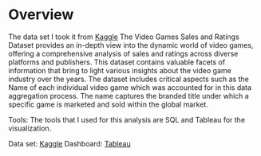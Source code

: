 # Overview
The data set I took it from [Kaggle](https://www.kaggle.com/datasets/thedevastator/video-game-sales-and-ratings) The Video Games Sales and Ratings Dataset provides an in-depth view into the dynamic world of video games, offering a comprehensive analysis of sales and ratings across diverse platforms and publishers. This dataset contains valuable facets of information that bring to light various insights about the video game industry over the years. The dataset includes critical aspects such as the Name of each individual video game which was accounted for in this data aggregation process. The name captures the branded title under which a specific game is marketed and sold within the global market.


Tools: The tools that I used for this analysis are SQL and Tableau for the visualization.

Data set: [Kaggle](https://www.kaggle.com/datasets/thedevastator/video-game-sales-and-ratings)
Dashboard: [Tableau](https://public.tableau.com/app/profile/benyamin.adrian/viz/VideoGameSales_17298169246840/MainDashboard?publish=yes)


